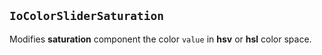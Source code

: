 ## `IoColorSliderSaturation`

Modifies **saturation** component the color `value` in **hsv** or **hsl** color space.

<io-element-demo element="io-color-slider-saturation"
  properties='{"value": [1, 0.5, 0, 1]}'
  config='{"value": ["io-properties"]}
'></io-element-demo>
